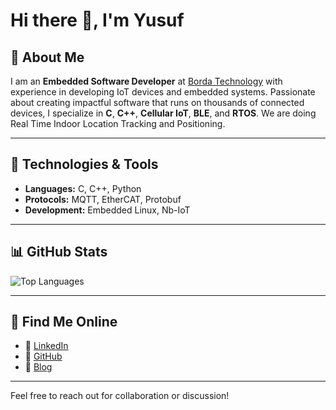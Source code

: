 # Hi there 👋, I'm Yusuf

## 🚀 About Me
I am an **Embedded Software Developer** at [Borda Technology](https://www.bordatech.com) with experience in developing IoT devices and embedded systems. Passionate about creating impactful software that runs on thousands of connected devices, I specialize in **C**, **C++**, **Cellular IoT**, **BLE**, and **RTOS**. We are doing Real Time Indoor Location Tracking and Positioning.

---

## 🔧 Technologies & Tools
- **Languages:** C, C++, Python  
- **Protocols:** MQTT, EtherCAT, Protobuf
- **Development:** Embedded Linux, Nb-IoT
---

## 📊 GitHub Stats
![Top Languages](https://github-readme-stats.vercel.app/api/top-langs/?username=yusufss4&layout=compact)

---

## 🌱 Find Me Online
- 💼 [LinkedIn](https://www.linkedin.com/in/yusufss)  
- 📂 [GitHub](https://github.com/yusufss4)  
- 📝 [Blog](http://codmeda.com/)  

---

Feel free to reach out for collaboration or discussion!

